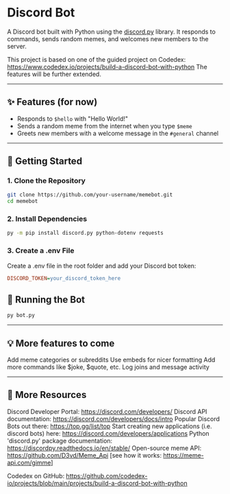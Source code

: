 # Discord Bot

A Discord bot built with Python using the [discord.py](https://discordpy.readthedocs.io/en/stable/) library. It responds to commands, 
sends random memes, and welcomes new members to the server.

This project is based on one of the guided project on Codedex: https://www.codedex.io/projects/build-a-discord-bot-with-python
The features will be further extended.

---

## ✨ Features (for now)

- Responds to `$hello` with "Hello World!"
- Sends a random meme from the internet when you type `$meme`
- Greets new members with a welcome message in the `#general` channel

---

## 🚀 Getting Started

### 1. Clone the Repository

```bash
git clone https://github.com/your-username/memebot.git
cd memebot
```
### 2. Install Dependencies

```bash
py -m pip install discord.py python-dotenv requests
```
### 3. Create a .env File
Create a .env file in the root folder and add your Discord bot token:

```ini
DISCORD_TOKEN=your_discord_token_here
```

## 🧪 Running the Bot
```bash
py bot.py
```

---

## 💡 More features to come
Add meme categories or subreddits
Use embeds for nicer formatting
Add more commands like $joke, $quote, etc.
Log joins and message activity

---

## 📜 More Resources
Discord Developer Portal: https://discord.com/developers/
Discord API documentation: https://discord.com/developers/docs/intro
Popular Discord Bots out there: https://top.gg/list/top
Start creating new applications (i.e. discord bots) here: https://discord.com/developers/applications
Python 'discord.py' package documentation: https://discordpy.readthedocs.io/en/stable/
Open-source meme API: https://github.com/D3vd/Meme_Api [see how it works: https://meme-api.com/gimme]

Codedex on GitHub: https://github.com/codedex-io/projects/blob/main/projects/build-a-discord-bot-with-python